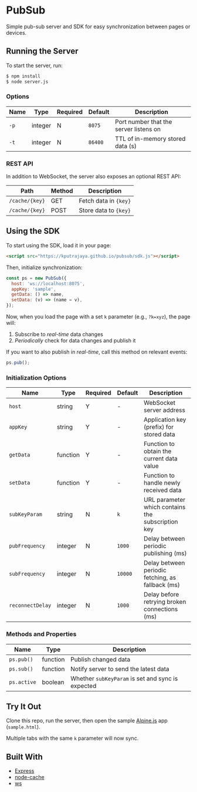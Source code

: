 # PubSub

Simple pub-sub server and SDK for easy synchronization between pages or devices.

## Running the Server

To start the server, run:

```sh
$ npm install
$ node server.js
```

### Options

| Name | Type    | Required | Default | Description                            |
| ---- | ------- | -------- | ------- | -------------------------------------- |
| `-p` | integer | N        | `8075`  | Port number that the server listens on |
| `-t` | integer | N        | `86400` | TTL of in-memory stored data (s)       |

### REST API

In addition to WebSocket, the server also exposes an optional REST API:

| Path           | Method | Description           |
| -------------- | ------ | --------------------- |
| `/cache/{key}` | GET    | Fetch data in `{key}` |
| `/cache/{key}` | POST   | Store data to `{key}` |

## Using the SDK

To start using the SDK, load it in your page:

```html
<script src="https://kputrajaya.github.io/pubsub/sdk.js"></script>
```

Then, initialize synchronization:

```js
const ps = new PubSub({
  host: 'ws://localhost:8075',
  appKey: 'sample',
  getData: () => name,
  setData: (v) => (name = v),
});
```

Now, when you load the page with a set `k` parameter (e.g., `?k=xyz`), the page will:

1. Subscribe to _real-time_ data changes
2. _Periodically_ check for data changes and publish it

If you want to also publish in _real-time_, call this method on relevant events:

```js
ps.pub();
```

### Initialization Options

| Name             | Type     | Required | Default | Description                                       |
| ---------------- | -------- | -------- | ------- | ------------------------------------------------- |
| `host`           | string   | Y        | -       | WebSocket server address                          |
| `appKey`         | string   | Y        | -       | Application key (prefix) for stored data          |
| `getData`        | function | Y        | -       | Function to obtain the current data value         |
| `setData`        | function | Y        | -       | Function to handle newly received data            |
| `subKeyParam`    | string   | N        | `k`     | URL parameter which contains the subscription key |
| `pubFrequency`   | integer  | N        | `1000`  | Delay between periodic publishing (ms)            |
| `subFrequency`   | integer  | N        | `10000` | Delay between periodic fetching, as fallback (ms) |
| `reconnectDelay` | integer  | N        | `1000`  | Delay before retrying broken connections (ms)     |

### Methods and Properties

| Name        | Type     | Description                                       |
| ----------- | -------- | ------------------------------------------------- |
| `ps.pub()`  | function | Publish changed data                              |
| `ps.sub()`  | function | Notify server to send the latest data             |
| `ps.active` | boolean  | Whether `subKeyParam` is set and sync is expected |

## Try It Out

Clone this repo, run the server, then open the sample [Alpine.js](https://alpinejs.dev/) app (`sample.html`).

Multiple tabs with the same `k` parameter will now sync.

## Built With

- [Express](https://expressjs.com/)
- [node-cache](https://www.npmjs.com/package/node-cache)
- [ws](https://www.npmjs.com/package/ws)
